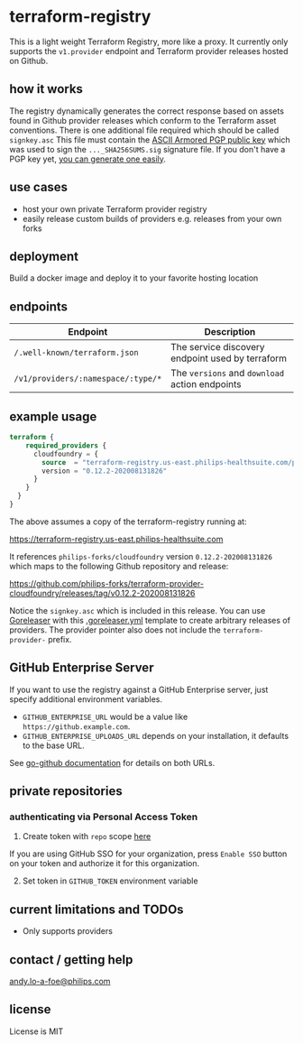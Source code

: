 # terraform-registry
This is a light weight Terraform Registry, more like a proxy.
It currently only supports the `v1.provider` endpoint and Terraform provider releases hosted on Github.

## how it works
The registry dynamically generates the correct response based on assets found in
Github provider releases which conform to the Terraform asset conventions.
There is one additional file required which should be called `signkey.asc`
This file must contain the [ASCII Armored PGP public key](https://www.terraform.io/docs/registry/providers/publishing.html) which was
used to sign the `..._SHA256SUMS.sig` signature file.
If you don't have a PGP key yet, [you can generate one easily](https://docs.github.com/en/free-pro-team@latest/github/authenticating-to-github/generating-a-new-gpg-key).

## use cases
- host your own private Terraform provider registry
- easily release custom builds of providers e.g. releases from your own forks

## deployment
Build a docker image and deploy it to your favorite hosting location

## endpoints
| Endpoint | Description |
|-----------|-------------|
| `/.well-known/terraform.json` | The service discovery endpoint used by terraform |
| `/v1/providers/:namespace/:type/*` | The `versions` and `download` action endpoints |

## example usage

```terraform
terraform {
    required_providers {
      cloudfoundry = {
        source  = "terraform-registry.us-east.philips-healthsuite.com/philips-forks/cloudfoundry"
        version = "0.12.2-202008131826"
      }
    }
  }
}
```

The above assumes a copy of the terraform-registry running at:

https://terraform-registry.us-east.philips-healthsuite.com

It references `philips-forks/cloudfoundry` version `0.12.2-202008131826` which maps to the following Github repository and release:

https://github.com/philips-forks/terraform-provider-cloudfoundry/releases/tag/v0.12.2-202008131826

Notice the `signkey.asc` which is included in this release. You can use [Goreleaser](https://goreleaser.com/quick-start/) with this [.goreleaser.yml](https://github.com/hashicorp/terraform-provider-scaffolding/blob/master/.goreleaser.yml) template to create arbitrary releases of providers. The provider pointer also does not include the `terraform-provider-` prefix.

## GitHub Enterprise Server

If you want to use the registry against a GitHub Enterprise server, just specify additional environment variables.

* `GITHUB_ENTERPRISE_URL` would be a value like `https://github.example.com`.
* `GITHUB_ENTERPRISE_UPLOADS_URL` depends on your installation, it defaults to the base URL.

See [go-github documentation](https://pkg.go.dev/github.com/google/go-github/v32@v32.1.0/github#NewEnterpriseClient) for details on both URLs.

## private repositories

### authenticating via Personal Access Token

1. Create token with `repo` scope [here](https://github.com/settings/tokens/new)

  If you are using GitHub SSO for your organization, press `Enable SSO` button on your token and authorize it for this organization.

2. Set token in `GITHUB_TOKEN` environment variable

## current limitations and TODOs
- Only supports providers

## contact / getting help
andy.lo-a-foe@philips.com

## license
License is MIT
